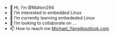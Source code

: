 - 👋 Hi, I’m @Malton294
- 👀 I’m interested in embedded Linux
- 🌱 I’m currently learning embededed Linux
- 💞️ I’m looking to collaborate on ...
- 📫 How to reach me Michael_Yang@outlook.com

<!---
Malton294/Malton294 is a ✨ special ✨ repository because its `README.md` (this file) appears on your GitHub profile.
You can click the Preview link to take a look at your changes.
--->
